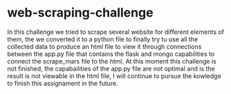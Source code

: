 # web-scraping-challenge
In this challenge we tried to scrape several website for different elements of them, the we converted it to a python file to finally try tu use all the collected data to produce an html file to view it through connections between the app.py file that contains the flask and mongo capabilities to connect the scrape_mars file to the html.
At this moment this challenge is not finished, the capabailities of the app.py file are not optimal and is the result is not viewable in the html file, I will continue to pursue the kowledge to finish this assignament in the future.

